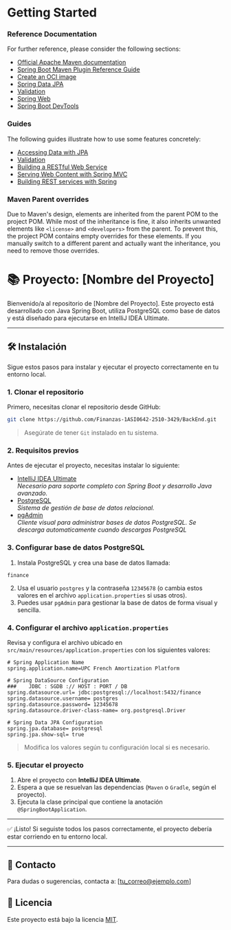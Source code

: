 # Getting Started

### Reference Documentation
For further reference, please consider the following sections:

* [Official Apache Maven documentation](https://maven.apache.org/guides/index.html)
* [Spring Boot Maven Plugin Reference Guide](https://docs.spring.io/spring-boot/3.4.6/maven-plugin)
* [Create an OCI image](https://docs.spring.io/spring-boot/3.4.6/maven-plugin/build-image.html)
* [Spring Data JPA](https://docs.spring.io/spring-boot/3.4.6/reference/data/sql.html#data.sql.jpa-and-spring-data)
* [Validation](https://docs.spring.io/spring-boot/3.4.6/reference/io/validation.html)
* [Spring Web](https://docs.spring.io/spring-boot/3.4.6/reference/web/servlet.html)
* [Spring Boot DevTools](https://docs.spring.io/spring-boot/3.4.6/reference/using/devtools.html)

### Guides
The following guides illustrate how to use some features concretely:

* [Accessing Data with JPA](https://spring.io/guides/gs/accessing-data-jpa/)
* [Validation](https://spring.io/guides/gs/validating-form-input/)
* [Building a RESTful Web Service](https://spring.io/guides/gs/rest-service/)
* [Serving Web Content with Spring MVC](https://spring.io/guides/gs/serving-web-content/)
* [Building REST services with Spring](https://spring.io/guides/tutorials/rest/)

### Maven Parent overrides

Due to Maven's design, elements are inherited from the parent POM to the project POM.
While most of the inheritance is fine, it also inherits unwanted elements like `<license>` and `<developers>` from the parent.
To prevent this, the project POM contains empty overrides for these elements.
If you manually switch to a different parent and actually want the inheritance, you need to remove those overrides.


# 📚 Proyecto: [Nombre del Proyecto]

Bienvenido/a al repositorio de [Nombre del Proyecto]. Este proyecto está desarrollado con Java Spring Boot, utiliza PostgreSQL como base de datos y está diseñado para ejecutarse en IntelliJ IDEA Ultimate.

---

## 🛠 Instalación

Sigue estos pasos para instalar y ejecutar el proyecto correctamente en tu entorno local.

### 1. Clonar el repositorio

Primero, necesitas clonar el repositorio desde GitHub:

```bash
git clone https://github.com/Finanzas-1ASI0642-2510-3429/BackEnd.git
```

> Asegúrate de tener `Git` instalado en tu sistema.

### 2. Requisitos previos

Antes de ejecutar el proyecto, necesitas instalar lo siguiente:

- [IntelliJ IDEA Ultimate](https://www.jetbrains.com/idea/download/)  
  _Necesario para soporte completo con Spring Boot y desarrollo Java avanzado._
- [PostgreSQL](https://www.postgresql.org/download/)  
  _Sistema de gestión de base de datos relacional._
- [pgAdmin](https://www.pgadmin.org/download/)  
  _Cliente visual para administrar bases de datos PostgreSQL. Se descarga automaticamente cuando descargas PostgreSQL_

### 3. Configurar base de datos PostgreSQL

1. Instala PostgreSQL y crea una base de datos llamada:

```
finance
```

2. Usa el usuario `postgres` y la contraseña `12345678` (o cambia estos valores en el archivo `application.properties` si usas otros).
3. Puedes usar `pgAdmin` para gestionar la base de datos de forma visual y sencilla.

### 4. Configurar el archivo `application.properties`

Revisa y configura el archivo ubicado en `src/main/resources/application.properties` con los siguientes valores:

```properties
# Spring Application Name
spring.application.name=UPC French Amortization Platform

# Spring DataSource Configuration
###    JDBC : SGDB :// HOST : PORT / DB
spring.datasource.url= jdbc:postgresql://localhost:5432/finance
spring.datasource.username= postgres
spring.datasource.password= 12345678
spring.datasource.driver-class-name= org.postgresql.Driver

# Spring Data JPA Configuration
spring.jpa.database= postgresql
spring.jpa.show-sql= true
```

> Modifica los valores según tu configuración local si es necesario.

### 5. Ejecutar el proyecto

1. Abre el proyecto con **IntelliJ IDEA Ultimate**.
2. Espera a que se resuelvan las dependencias (`Maven` o `Gradle`, según el proyecto).
3. Ejecuta la clase principal que contiene la anotación `@SpringBootApplication`.

---

✅ ¡Listo! Si seguiste todos los pasos correctamente, el proyecto debería estar corriendo en tu entorno local.

---

## 📩 Contacto

Para dudas o sugerencias, contacta a: [tu_correo@ejemplo.com]

## 📝 Licencia

Este proyecto está bajo la licencia [MIT](LICENSE).
